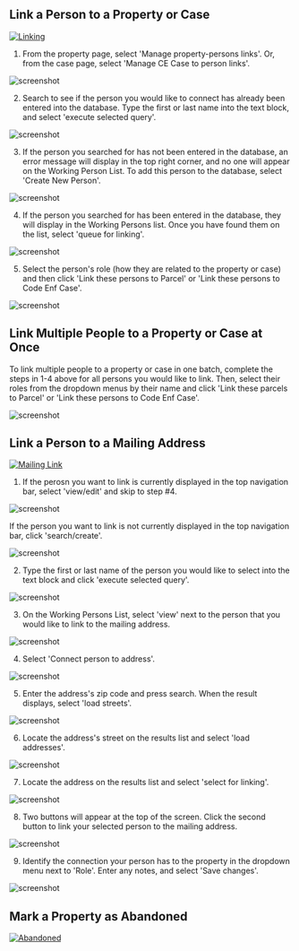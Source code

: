 ## Link a Person to a Property or Case

[![Linking](https://i.imgur.com/XXvvyXW.png)](https://vimeo.com/716185487 "Updating Property-Persons Links")

1. From the property page, select 'Manage property-persons links'. Or, from the case page, select 'Manage CE Case to person links'.

![screenshot](img/manageproppers.png)

2. Search to see if the person you would like to connect has already been entered into the database. Type the first or last name into the text block, and select 'execute selected query'.

![screenshot](img/search.png)

3. If the person you searched for has not been entered in the database, an error message will display in the top right corner, and no one will appear on the Working Person List. To add this person to the database, select 'Create New Person'.

![screenshot](img/searchresults.png)

4. If the person you searched for has been entered in the database, they will display in the Working Persons list. Once you have found them on the list, select 'queue for linking'.

![screenshot](img/workingpers2.png)

5. Select the person's role (how they are related to the property or case) and then click 'Link these persons to Parcel' or 'Link these persons to Code Enf Case'.

![screenshot](img/selectedpers2.png)


## Link Multiple People to a Property or Case at Once

To link multiple people to a property or case in one batch, complete the steps in 1-4 above for all persons you would like to link. Then, select their roles from the dropdown menus by their name and click 'Link these parcels to Parcel' or 'Link these persons to Code Enf Case'.

![screenshot](img/batch.png)


## Link a Person to a Mailing Address

[![Mailing Link](https://i.imgur.com/VcnpuPS.png)](https://vimeo.com/716185588 "Linking a Person to a Mailing Address")

1. If the perosn you want to link is currently displayed in the top navigation bar, select 'view/edit' and skip to step #4. 

![screenshot](img/viewedit.png)

If the person you want to link is not currently displayed in the top navigation bar, click 'search/create'. 

![screenshot](img/searchcreate.png)

2. Type the first or last name of the person you would like to select into the text block and click 'execute selected query'.

![screenshot](img/search.png)

3. On the Working Persons List, select 'view' next to the person that you would like to link to the mailing address.

![screenshot](img/searchview.png)

4. Select 'Connect person to address'.

![screenshot](img/connaddress.png)

5. Enter the address's zip code and press search. When the result displays, select 'load streets'.

![screenshot](img/citystatezip.png)

6. Locate the address's street on the results list and select 'load addresses'.

![screenshot](img/loadadd.png)

7. Locate the address on the results list and select 'select for linking'.

![screenshot](img/selectforlinking.png)

8. Two buttons will appear at the top of the screen. Click the second button to link your selected person to the mailing address.

![screenshot](img/linkbugs.png)

9. Identify the connection your person has to the property in the dropdown menu next to 'Role'. Enter any notes, and select 'Save changes'.

![screenshot](img/addresslink.png)

## Mark a Property as Abandoned

[![Abandoned](https://i.imgur.com/kZN9QrN.png)](https://vimeo.com/752602521 "Marking a Property as Abandoned")
